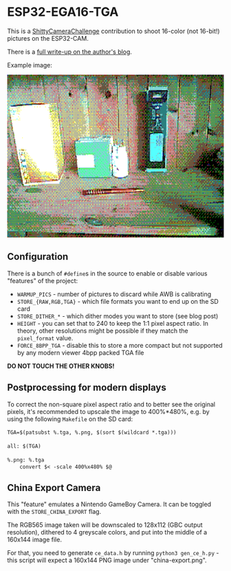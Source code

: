 # ESP32-EGA16-TGA

This is a [ShittyCameraChallenge](https://photog.social/@ShittyCameraChallenge/110141901243083121)
contribution to shoot 16-color (not 16-bit!) pictures on the ESP32-CAM.

There is a [full write-up on the author's blog](https://op-co.de/blog/posts/esp32-ega16-tga/).

Example image:

![Dithered 16-color image of a few camera-related objects](example.png)


## Configuration

There is a bunch of `#define`s in the source to enable or disable various "features" of the project:

- `WARMUP_PICS` - number of pictures to discard while AWB is calibrating
- `STORE_{RAW,RGB,TGA}` - which file formats you want to end up on the SD card
- `STORE_DITHER_*` - which dither modes you want to store (see blog post)
- `HEIGHT` - you can set that to 240 to keep the 1:1 pixel aspect ratio. In theory, other resolutions might be possible if they match the `pixel_format` value.
- `FORCE_8BPP_TGA` - disable this to store a more compact but not supported by any modern viewer 4bpp packed TGA file

**DO NOT TOUCH THE OTHER KNOBS!**

## Postprocessing for modern displays

To correct the non-square pixel aspect ratio and to better see the original
pixels, it's recommended to upscale the image to 400%\*480%, e.g. by using
the following `Makefile` on the SD card:

```make
TGA=$(patsubst %.tga, %.png, $(sort $(wildcard *.tga)))

all: $(TGA)

%.png: %.tga
	convert $< -scale 400%x480% $@
```

## China Export Camera

This "feature" emulates a Nintendo GameBoy Camera. It can be toggled with the
`STORE_CHINA_EXPORT` flag.

The RGB565 image taken will be downscaled to 128x112 (GBC output resolution),
dithered to 4 greyscale colors, and put into the middle of a 160x144 image file.

For that, you need to generate `ce_data.h` by running `python3 gen_ce_h.py` - this
script will expect a 160x144 PNG image under "china-export.png".
